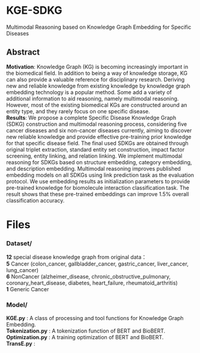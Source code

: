 # KGE-SDKG
Multimodal Reasoning based on Knowledge Graph Embedding for Specific Diseases

## Abstract
**Motivation**: Knowledge Graph (KG) is becoming increasingly important in the biomedical field. In addition to being a way of knowledge storage, KG can also provide a valuable reference for disciplinary research. Deriving new and reliable knowledge from existing knowledge by knowledge graph embedding technology is a popular method. Some add a variety of additional information to aid reasoning, namely multimodal reasoning. However, most of the existing biomedical KGs are constructed around an entity type, and they rarely focus on one specific disease.  
**Results**: We propose a complete Specific Disease Knowledge Graph (SDKG) construction and multimodal reasoning process, considering five cancer diseases and six non-cancer diseases currently, aiming to discover new reliable knowledge and provide effective pre-training prior knowledge for that specific disease field. The final used SDKGs are obtained through original triplet extraction, standard entity set construction, impact factor screening, entity linking, and relation linking. We implement multimodal reasoning for SDKGs based on structure embedding, category embedding, and description embedding. Multimodal reasoning improves published embedding models on all SDKGs using link prediction task as the evaluation protocol. We use embedding results as initialization parameters to provide pre-trained knowledge for biomolecule interaction classification task. The result shows that these pre-trained embeddings can improve 1.5% overall classification accuracy. 

# Files
### Dataset/
**12** special disease knowledge graph from original data：  
**5** Cancer (colon_cancer, gallbladder_cancer, gastric_cancer, liver_cancer, lung_cancer)    
**6** NonCancer (alzheimer_disease, chronic_obstructive_pulmonary, coronary_heart_disease, diabetes, heart_failure, rheumatoid_arthritis)    
**1** Generic Cancer

### Model/
**KGE.py** : A class of processing and tool functions for Knowledge Graph Embedding.  
**Tokenization.py** : A tokenization function of BERT and BioBERT.  
**Optimization.py** : A training optimization of BERT and BioBERT.  
**TransE.py** :  



